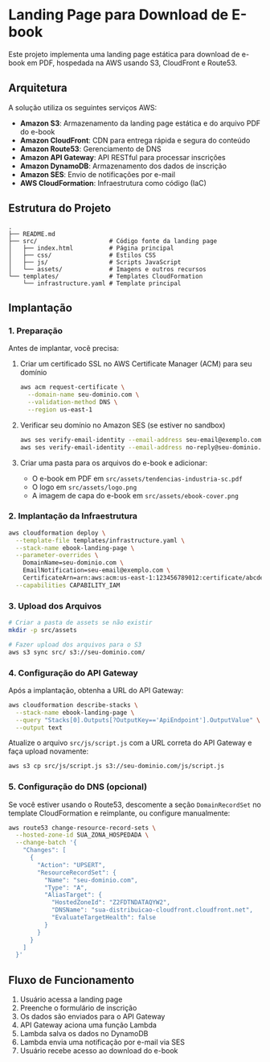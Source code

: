 # Landing Page para Download de E-book

Este projeto implementa uma landing page estática para download de e-book em PDF, hospedada na AWS usando S3, CloudFront e Route53.

## Arquitetura

A solução utiliza os seguintes serviços AWS:

- **Amazon S3**: Armazenamento da landing page estática e do arquivo PDF do e-book
- **Amazon CloudFront**: CDN para entrega rápida e segura do conteúdo
- **Amazon Route53**: Gerenciamento de DNS
- **Amazon API Gateway**: API RESTful para processar inscrições
- **Amazon DynamoDB**: Armazenamento dos dados de inscrição
- **Amazon SES**: Envio de notificações por e-mail
- **AWS CloudFormation**: Infraestrutura como código (IaC)

## Estrutura do Projeto

```
.
├── README.md
├── src/                    # Código fonte da landing page
│   ├── index.html          # Página principal
│   ├── css/                # Estilos CSS
│   ├── js/                 # Scripts JavaScript
│   └── assets/             # Imagens e outros recursos
└── templates/              # Templates CloudFormation
    └── infrastructure.yaml # Template principal
```

## Implantação

### 1. Preparação

Antes de implantar, você precisa:

1. Criar um certificado SSL no AWS Certificate Manager (ACM) para seu domínio
   ```bash
   aws acm request-certificate \
     --domain-name seu-dominio.com \
     --validation-method DNS \
     --region us-east-1
   ```

2. Verificar seu domínio no Amazon SES (se estiver no sandbox)
   ```bash
   aws ses verify-email-identity --email-address seu-email@exemplo.com
   aws ses verify-email-identity --email-address no-reply@seu-dominio.com
   ```

3. Criar uma pasta para os arquivos do e-book e adicionar:
   - O e-book em PDF em `src/assets/tendencias-industria-sc.pdf`
   - O logo em `src/assets/logo.png`
   - A imagem de capa do e-book em `src/assets/ebook-cover.png`

### 2. Implantação da Infraestrutura

```bash
aws cloudformation deploy \
  --template-file templates/infrastructure.yaml \
  --stack-name ebook-landing-page \
  --parameter-overrides \
    DomainName=seu-dominio.com \
    EmailNotification=seu-email@exemplo.com \
    CertificateArn=arn:aws:acm:us-east-1:123456789012:certificate/abcdef12-3456-7890-abcd-ef1234567890 \
  --capabilities CAPABILITY_IAM
```

### 3. Upload dos Arquivos

```bash
# Criar a pasta de assets se não existir
mkdir -p src/assets

# Fazer upload dos arquivos para o S3
aws s3 sync src/ s3://seu-dominio.com/
```

### 4. Configuração do API Gateway

Após a implantação, obtenha a URL do API Gateway:

```bash
aws cloudformation describe-stacks \
  --stack-name ebook-landing-page \
  --query "Stacks[0].Outputs[?OutputKey=='ApiEndpoint'].OutputValue" \
  --output text
```

Atualize o arquivo `src/js/script.js` com a URL correta do API Gateway e faça upload novamente:

```bash
aws s3 cp src/js/script.js s3://seu-dominio.com/js/script.js
```

### 5. Configuração do DNS (opcional)

Se você estiver usando o Route53, descomente a seção `DomainRecordSet` no template CloudFormation e reimplante, ou configure manualmente:

```bash
aws route53 change-resource-record-sets \
  --hosted-zone-id SUA_ZONA_HOSPEDADA \
  --change-batch '{
    "Changes": [
      {
        "Action": "UPSERT",
        "ResourceRecordSet": {
          "Name": "seu-dominio.com",
          "Type": "A",
          "AliasTarget": {
            "HostedZoneId": "Z2FDTNDATAQYW2",
            "DNSName": "sua-distribuicao-cloudfront.cloudfront.net",
            "EvaluateTargetHealth": false
          }
        }
      }
    ]
  }'
```

## Fluxo de Funcionamento

1. Usuário acessa a landing page
2. Preenche o formulário de inscrição
3. Os dados são enviados para o API Gateway
4. API Gateway aciona uma função Lambda
5. Lambda salva os dados no DynamoDB
6. Lambda envia uma notificação por e-mail via SES
7. Usuário recebe acesso ao download do e-book
